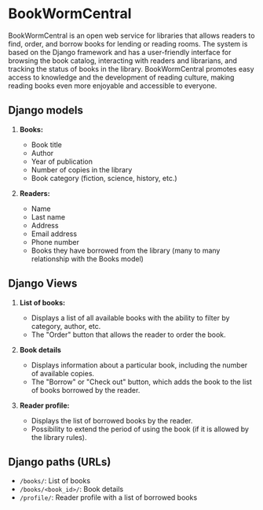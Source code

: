 # BookWormCentral

BookWormCentral is an open web service for libraries that allows readers to find, order, and borrow books for lending or reading rooms. The system is based on the Django framework and has a user-friendly interface for browsing the book catalog, interacting with readers and librarians, and tracking the status of books in the library. BookWormCentral promotes easy access to knowledge and the development of reading culture, making reading books even more enjoyable and accessible to everyone.

## Django models

1. **Books:**
   - Book title
   - Author
   - Year of publication
   - Number of copies in the library
   - Book category (fiction, science, history, etc.)

2. **Readers:**
   - Name
   - Last name
   - Address
   - Email address
   - Phone number
   - Books they have borrowed from the library (many to many relationship with the Books model)

## Django Views

1. **List of books:**
   - Displays a list of all available books with the ability to filter by category, author, etc.
   - The "Order" button that allows the reader to order the book.

2. **Book details**
   - Displays information about a particular book, including the number of available copies.
   - The "Borrow" or "Check out" button, which adds the book to the list of books borrowed by the reader.

3. **Reader profile:**
   - Displays the list of borrowed books by the reader.
   - Possibility to extend the period of using the book (if it is allowed by the library rules).

## Django paths (URLs)

- `/books/`: List of books
- `/books/<book_id>/`: Book details
- `/profile/`: Reader profile with a list of borrowed books
